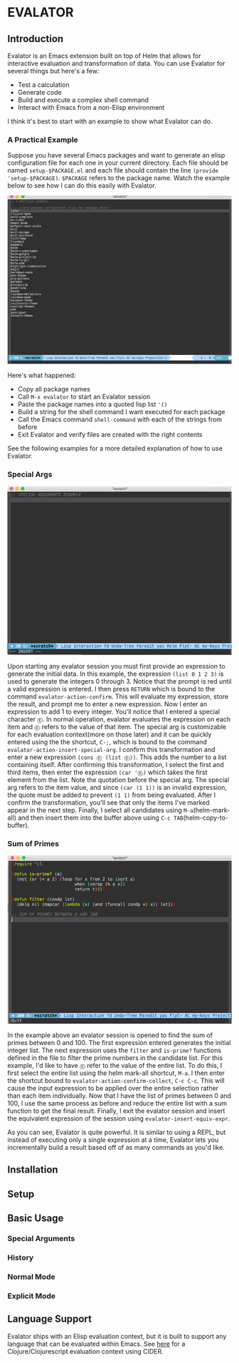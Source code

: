 # EVALATOR #

## Introduction ##

Evalator is an Emacs extension built on top of Helm that allows for interactive evaluation and transformation of data.  You can use Evalator for several things but here's a few:

* Test a calculation
* Generate code
* Build and execute a complex shell command
* Interact with Emacs from a non-Elisp environment

I think it's best to start with an example to show what Evalator can do.

### A Practical Example ###
Suppose you have several Emacs packages and want to generate an elisp configuration file for each one in your current directory.  Each file should be named ```setup-$PACKAGE.el``` and each file should contain the line ```(provide 'setup-$PACKAGE)```. ```$PACKAGE``` refers to the package name.  Watch the example below to see how I can do this easily with Evalator.

![a-practical-example](example-gifs/practical.gif)

Here's what happened:
* Copy all package names
* Call ```M-x evalator``` to start an Evalator session
* Paste the package names into a quoted lisp list ```'()```
* Build a string for the shell command I want executed for each package
* Call the Emacs command ```shell-command``` with each of the strings from before
* Exit Evalator and verify files are created with the right contents

See the following examples for a more detailed explanation of how to use Evalator. 

### Special Args ###
![special-args-example](example-gifs/special-args.gif)

Upon starting any evalator session you must first provide an expression to generate the initial data.  In this example, the expression ```(list 0 1 2 3)``` is used to generate the integers 0 through 3.  Notice that the prompt is red until a valid expression is entered.  I then press ```RETURN``` which is bound to the command ```evalator-action-confirm```.  This will evaluate my expression, store the result, and prompt me to enter a new expression.  Now I enter an expression to add 1 to every integer.  You'll notice that I entered a special character ```Ⓔ```.  In normal operation, evalator evaluates the expression on each item and ```Ⓔ``` refers to the value of that item.  The special arg is customizable for each evaluation context(more on those later) and it can be quickly entered using the the shortcut, ```C-;```, which is bound to the command ```evalator-action-insert-special-arg```.  I confirm this transformation and enter a new expression ```(cons Ⓔ (list Ⓔ))```.  This adds the number to a list containing itself.  After confirming this transformation,  I select the first and third items, then enter the expression ```(car 'Ⓔ)``` which takes the first element from the list.  Note the quotation before the special arg.  The special arg refers to the item value, and since ```(car (1 1))``` is an invalid expression, the quote must be added to prevent ```(1 1)``` from being evaluated.  After I confirm the transformation, you'll see that only the items I've marked appear in the next step.  Finally,  I select all candidates using ```M-a```(helm-mark-all) and then insert them into the buffer above using ```C-c TAB```(helm-copy-to-buffer).

### Sum of Primes ###
![prime-example](example-gifs/primes.gif)

In the example above an evalator session is opened to find the sum of primes between 0 and 100.  The first expression entered generates the initial integer list.  The next expression uses the ```filter``` and ```is-prime?``` functions defined in the file to filter the prime numbers in the candidate list.  For this example, I'd like to have ```Ⓔ``` refer to the value of the entire list.  To do this, I first select the entire list using the helm mark-all shortcut, ```M-a```.  I then enter the shortcut bound to ```evalator-action-confirm-collect```, ```C-c C-c```.  This will cause the input expression to be applied over the entire selection rather than each item individually.  Now that I have the list of primes between 0 and 100, I use the same process as before and reduce the entire list with a sum function to get the final result.  Finally, I exit the evalator session and insert the equivalent expression of the session using ```evalator-insert-equiv-expr```.

As you can see, Evalator is quite powerful.  It is similar to using a REPL, but instead of executing only a single expression at a time, Evalator lets you incrementally build a result based off of as many commands as you'd like.

## Installation ##
## Setup ##
## Basic Usage ##
### Special Arguments ###
### History ###
### Normal Mode ###
### Explicit Mode ###
## Language Support ##
Evalator ships with an Elisp evaluation context, but it is built to support any language that can be evaluated within Emacs.  See [here](https://github.com/seanirby/evalator-context-cider) for a Clojure/Clojurescript evaluation context using CIDER.

